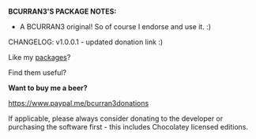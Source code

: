 **BCURRAN3'S PACKAGE NOTES:**

* A BCURRAN3 original! So of course I endorse and use it. :)

CHANGELOG:
v1.0.0.1 - updated donation link :)

Like my [packages](https://chocolatey.org/profiles/bcurran3)? 

Find them useful?

**Want to buy me a beer?**

https://www.paypal.me/bcurran3donations

If applicable, please always consider donating to the developer or purchasing the software first - this includes Chocolatey licensed editions.

